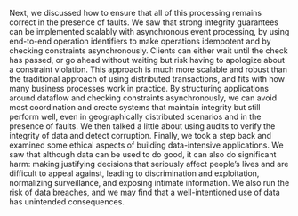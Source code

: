 Next, we discussed how to ensure that all of this processing remains correct in the presence of
faults. We saw that strong integrity guarantees can be implemented scalably with asynchronous event
processing, by using end-to-end operation identifiers to make operations idempotent and by checking
constraints asynchronously. Clients can either wait until the check has passed, or go ahead without
waiting but risk having to apologize about a constraint violation. This approach is much more
scalable and robust than the traditional approach of using distributed transactions, and fits with
how many business processes work in practice. By structuring applications around dataflow and checking constraints asynchronously, we can avoid
most coordination and create systems that maintain integrity but still perform well, even in
geographically distributed scenarios and in the presence of faults. We then talked a little about
using audits to verify the integrity of data and detect corruption. Finally, we took a step back and examined some ethical aspects of building data-intensive
applications. We saw that although data can be used to do good, it can also do significant harm:
making justifying decisions that seriously affect people’s lives and are difficult to appeal
against, leading to discrimination and exploitation, normalizing surveillance, and exposing intimate
information. We also run the risk of data breaches, and we may find that a well-intentioned use of
data has unintended consequences.